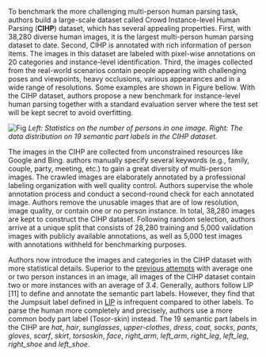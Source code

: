 To benchmark the more challenging multi-person human parsing task, authors build a large-scale dataset called Crowd Instance-level Human Parsing (**CIHP**) dataset, which has several appealing properties. First, with 38,280 diverse human images, it is the largest multi-person human parsing dataset to date. Second, CIHP is annotated with rich information of person items. The images in this dataset are labeled with pixel-wise annotations on 20 categories and instance-level identification. Third, the images collected from the real-world scenarios contain people appearing with challenging poses and viewpoints, heavy occlusions, various appearances and in a wide range of resolutions. Some examples are shown in Figure bellow. With the CIHP dataset, authors propose a new benchmark for instance-level human parsing together with a standard evaluation server where the test set will be kept secret to avoid overfitting.

![Fig](https://i.ibb.co/dkJqhXN/Screenshot-2023-09-29-131552.png)
<i> Left: Statistics on the number of persons in one image. Right: The data distribution on 19 semantic part labels in the CIHP dataset.</i>

The images in the CIHP are collected from unconstrained resources like Google and Bing. authors manually specify several keywords (e.g., family, couple, party, meeting, etc.) to gain a great diversity of multi-person images. The crawled images are elaborately annotated by a professional labeling organization with well quality control. Authors supervise the whole annotation process and conduct a second-round check for each annotated image. Authors remove the unusable images that are of low resolution, image quality, or contain one or no person instance. In total, 38,280 images are kept to construct the CIHP dataset. Following random selection, authors arrive at a unique split that consists of 28,280 training and 5,000 validation images with publicly available annotations, as well as 5,000 test images with annotations withheld for benchmarking purposes.

Authors now introduce the images and categories in the CIHP dataset with more statistical details. Superior to the [previous attempts](https://ieeexplore.ieee.org/document/7410520) with average one or two person instances in an image, all images of the CIHP dataset contain two or more instances with an average of <i>3.4</i>. Generally, authors follow LIP [11] to define and annotate the semantic part labels. However, they find that the Jumpsuit label defined in [LIP](https://arxiv.org/abs/1703.05446) is infrequent compared to other labels. To parse the human more completely and precisely, authors use a more common body part label (Tosor-skin) instead. The 19 semantic part labels in the CIHP are *hat*, *hair*, *sunglasses*, *upper-clothes*, *dress*, *coat*, *socks*, *pants*, *gloves*, *scarf*, *skirt*, *torsoskin*, *face*, *right_arm*, *left_arm*, *right_leg*, *left_leg*, *right_shoe* and *left_shoe*. 
